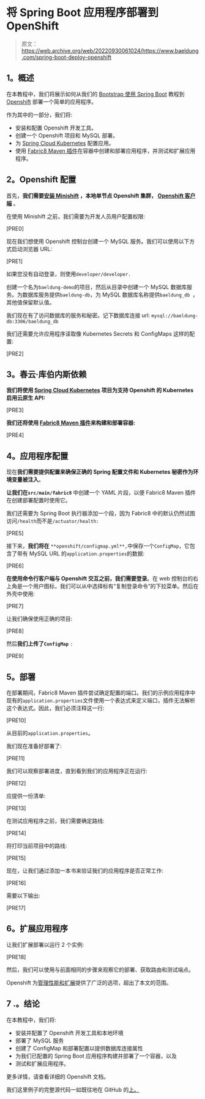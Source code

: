 # 将 Spring Boot 应用程序部署到 OpenShift

> 原文：<https://web.archive.org/web/20220930061024/https://www.baeldung.com/spring-boot-deploy-openshift>

## **1。概述**

在本教程中，我们将展示如何从我们的 [Bootstrap 使用 Spring Boot](/web/20221207181235/https://www.baeldung.com/spring-boot-start) 教程到 [Openshift](https://web.archive.org/web/20221207181235/https://www.openshift.com/) 部署一个简单的应用程序。

作为其中的一部分，我们将:

*   安装和配置 Openshift 开发工具。
*   创建一个 Openshift 项目和 MySQL 部署。
*   为 [Spring Cloud Kubernetes](https://web.archive.org/web/20221207181235/https://github.com/spring-cloud/spring-cloud-kubernetes) 配置应用。
*   使用 [Fabric8 Maven 插件](https://web.archive.org/web/20221207181235/https://github.com/fabric8io/fabric8-maven-plugin)在容器中创建和部署应用程序，并测试和扩展应用程序。

## **2。Openshift 配置**

首先，**我们需要[安装 Minishift](https://web.archive.org/web/20221207181235/https://docs.okd.io/latest/minishift/getting-started/installing.html) ，本地单节点 Openshift 集群， [Openshift 客户端](https://web.archive.org/web/20221207181235/https://docs.okd.io/latest/cli_reference/openshift_cli/getting-started-cli.html#installing-the-cli)** 。

在使用 Minishift 之前，我们需要为开发人员用户配置权限:

[PRE0]

现在我们想使用 Openshift 控制台创建一个 MySQL 服务。我们可以使用以下方式启动浏览器 URL:

[PRE1]

如果您没有自动登录，则使用`developer/developer.`

创建一个名为`baeldung-demo`的项目，然后从目录中创建一个 MySQL 数据库服务。为数据库服务提供`baeldung-db`，为 MySQL 数据库名称提供`baeldung_db `，其他值保留默认值。

我们现在有了访问数据库的服务和秘密。记下数据库连接 url: `mysql://baeldung-db:3306/baeldung_db`

我们还需要允许应用程序读取像 Kubernetes Secrets 和 ConfigMaps 这样的配置:

[PRE2]

## **3。春云·库伯内斯依赖**

**我们将使用 [Spring Cloud Kubernetes](https://web.archive.org/web/20221207181235/https://github.com/spring-cloud/spring-cloud-kubernetes) 项目为支持 Openshift 的 Kubernetes 启用云原生 API:**

[PRE3]

**我们还将使用 [Fabric8 Maven 插件](https://web.archive.org/web/20221207181235/https://github.com/fabric8io/fabric8-maven-plugin)来构建和部署容器:**

[PRE4]

## **4。应用程序配置**

现在**我们需要提供配置来确保正确的 Spring 配置文件和 Kubernetes 秘密作为环境变量被注入**。

**让我们在`src/main/fabric8`** 中创建一个 YAML 片段，以便 Fabric8 Maven 插件在创建部署配置时使用它。

我们还需要为 Spring Boot 执行器添加一个段，因为 Fabric8 中的默认仍然试图访问`/health`而不是`/actuator/health:`

[PRE5]

接下来，**我们将在** `**openshift/configmap.yml**,`中保存一个`ConfigMap`，它包含了带有 MySQL URL 的`application.properties`的数据:

[PRE6]

**在使用命令行客户端与 Openshift 交互之前，我们需要登录**。在 web 控制台的右上角是一个用户图标，我们可以从中选择标有“复制登录命令”的下拉菜单。然后在外壳中使用:

[PRE7]

让我们确保使用正确的项目:

[PRE8]

然后**我们上传了`ConfigMap`** `:`

[PRE9]

## **5。部署**

在部署期间，Fabric8 Maven 插件尝试确定配置的端口。我们的示例应用程序中现有的`application.properties`文件使用一个表达式来定义端口，插件无法解析这个表达式。因此，我们必须注释这一行:

[PRE10]

从目前的`application.properties`。

我们现在准备好部署了:

[PRE11]

我们可以观察部署进度，直到看到我们的应用程序正在运行:

[PRE12]

应提供一份清单:

[PRE13]

在测试应用程序之前，我们需要确定路线:

[PRE14]

将打印当前项目中的路线:

[PRE15]

现在，让我们通过添加一本书来验证我们的应用程序是否正常工作:

[PRE16]

需要以下输出:

[PRE17]

## **6。扩展应用程序**

让我们扩展部署以运行 2 个实例:

[PRE18]

然后，我们可以使用与前面相同的步骤来观察它的部署、获取路由和测试端点。

Openshift 为[管理性能和扩展](https://web.archive.org/web/20221207181235/https://docs.openshift.com/container-platform/3.11/scaling_performance/index.html)提供了广泛的选项，超出了本文的范围。

## 7 .**。结论**

在本教程中，我们将:

*   安装并配置了 Openshift 开发工具和本地环境
*   部署了 MySQL 服务
*   创建了 ConfigMap 和部署配置以提供数据库连接属性
*   为我们已配置的 Spring Boot 应用程序构建并部署了一个容器，以及
*   测试和扩展应用程序。

更多详情，请查看详细的 Openshift 文档。

我们这里例子的完整源代码一如既往地在 GitHub 的[上。](https://web.archive.org/web/20221207181235/https://github.com/eugenp/tutorials/tree/master/spring-boot-modules/spring-boot-bootstrap)